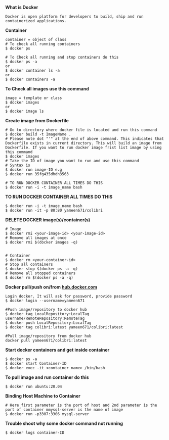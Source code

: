 **What is Docker**
```
Docker is open platform for developers to build, ship and run containerized applications. 
```

**Container**
```
container = object of class
# To check all running containers
$ docker ps 

# To Check all running and stop containers do this
$ docker ps -a
or
$ docker container ls -a
or 
$ docker containers -a
```

**To Check all images use this command**
```
image = template or class
$ docker images
or 
$ docker image ls
```

**Create image from Dockerfile**
```
# Go to directory where docker file is located and run this command
$ docker build -t ImageName .
# Please note dot "'" at the end of above command. This indicates that Dockerfile exists in current directory. This will build an image from Dockerfile. If you want to run docker image frist list image by using this command
$ docker images
# Take the ID of image you want to run and use this command
# Syntax is 
$ docker run image-ID e.g
$ docker run 35fg435dhdh3563

# TO RUN DOCKER CONTAINER ALL TIMES DO THIS
$ docker run -i -t image_name bash
```

**TO RUN DOCKER CONTAINER ALL TIMES DO THIS**
```
$ docker run -i -t image_name bash
$ docker run -it -p 80:80 yameen671/colibri
```

**DELETE DOCKER image(s)/container(s)**
```
# Image
$ docker rmi <your-image-id> <your-image-id>
# Remove all images at once
$ docker rmi $(docker images -q)


# Container
$ docker rm <your-container-id>
# Stop all containers
$ docker stop $(docker ps -a -q)
# Remove all stopped containers
$ docker rm $(docker ps -a -q)
```


**Docker pull/push on/from [hub.docker.com](https://hub.docker.com/)**
```
Login docker. It will ask for password, provide password
$ docker login --username=yameen671

#Push image/repository to docker hub
$ docker tag LocalRepository:LocalTag username/RemoteRepository:RemoteTag
$ docker push LocalRepository:LocalTag
$ docker tag colibri:latest yameen671/colibri:latest

#Pull image/repository from docker hub
docker pull yameen671/colibri:latest
```


**Start docker containers and get inside container**
```
$ docker ps -a
$ docker start Container-ID
$ docker exec -it <container name> /bin/bash
```

**To pull image and run container do this**
```
$ docker run ubuntu:20.04
```

**Binding Host Machine to Container**
```
# Here first parameter is the port of host and 2nd parameter is the port of container mmysql-server is the name of image
$ docker run -p3307:3306 mysql-server
```

**Trouble shoot why some docker command not running**
```
$ docker logs container-ID
```
